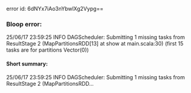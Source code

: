error id: 6dNYx7iAo3nYbwlXg2Vypg==
### Bloop error:

25/06/17 23:59:25 INFO DAGScheduler: Submitting 1 missing tasks from ResultStage 2 (MapPartitionsRDD[13] at show at main.scala:30) (first 15 tasks are for partitions Vector(0))
#### Short summary: 

25/06/17 23:59:25 INFO DAGScheduler: Submitting 1 missing tasks from ResultStage 2 (MapPartitionsRDD...
